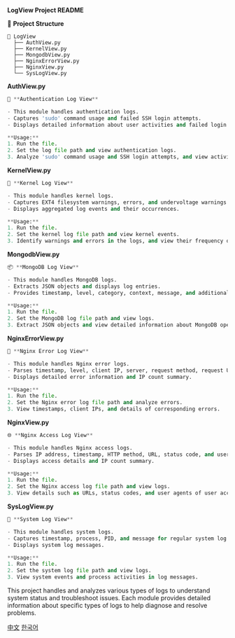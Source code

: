 **LogView Project README**

📁 **Project Structure**
```
📂 LogView
  ├── AuthView.py
  ├── KernelView.py
  ├── MongodbView.py
  ├── NginxErrorView.py
  ├── NginxView.py
  └── SysLogView.py
```

**AuthView.py**
```python
🔐 **Authentication Log View**

- This module handles authentication logs.
- Captures 'sudo' command usage and failed SSH login attempts.
- Displays detailed information about user activities and failed login attempts.

**Usage:**
1. Run the file.
2. Set the log file path and view authentication logs.
3. Analyze 'sudo' command usage and SSH login attempts, and view activities of specific users.

```

**KernelView.py**
```python
🐧 **Kernel Log View**

- This module handles kernel logs.
- Captures EXT4 filesystem warnings, errors, and undervoltage warnings.
- Displays aggregated log events and their occurrences.

**Usage:**
1. Run the file.
2. Set the kernel log file path and view kernel events.
3. Identify warnings and errors in the logs, and view their frequency of occurrence.

```

**MongodbView.py**
```python
📦 **MongoDB Log View**

- This module handles MongoDB logs.
- Extracts JSON objects and displays log entries.
- Provides timestamp, level, category, context, message, and additional attributes.

**Usage:**
1. Run the file.
2. Set the MongoDB log file path and view logs.
3. Extract JSON objects and view detailed information about MongoDB operations.

```

**NginxErrorView.py**
```python
🚨 **Nginx Error Log View**

- This module handles Nginx error logs.
- Parses timestamp, level, client IP, server, request method, request URL, message, and referrer.
- Displays detailed error information and IP count summary.

**Usage:**
1. Run the file.
2. Set the Nginx error log file path and analyze errors.
3. View timestamps, client IPs, and details of corresponding errors.

```

**NginxView.py**
```python
🌐 **Nginx Access Log View**

- This module handles Nginx access logs.
- Parses IP address, timestamp, HTTP method, URL, status code, and user agent.
- Displays access details and IP count summary.

**Usage:**
1. Run the file.
2. Set the Nginx access log file path and view logs.
3. View details such as URLs, status codes, and user agents of user accesses.

```

**SysLogView.py**
```python
📝 **System Log View**

- This module handles system logs.
- Captures timestamp, process, PID, and message for regular system log entries.
- Displays system log messages.

**Usage:**
1. Run the file.
2. Set the system log file path and view logs.
3. View system events and process activities in log messages.

```

This project handles and analyzes various types of logs to understand system status and troubleshoot issues. Each module provides detailed information about specific types of logs to help diagnose and resolve problems.

[中文](./README_CN.md)
[한국어](./README_KR.md)
